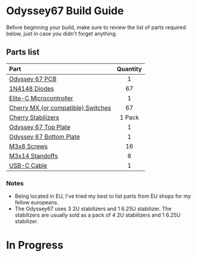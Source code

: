 # Odyssey67 Build Guide

 Before beginning your build, make sure to review the list of parts required below, just in case you didn't forget anything.

## Parts list

 Part  |  Quantity
 :----  |  :--------:
 [Odyssey 67 PCB](https://github.com/aureliengmichaud/Odyssey67/tree/master/PCB/Gerbers)  |  1
 [1N4148 Diodes](https://candykeys.com/product/fairchild-semiconductor-diode-1n4148-pack-of-100)  |  67
 [Elite-C Microcontroller](https://splitkb.com/collections/keyboard-parts/products/elite-c-rev3-microcontroller)  |  1
 [Cherry MX (or compatible) Switches](https://candykeys.com/category:switches/brand:cherry)  |  67
 [Cherry Stabilizers](https://candykeys.com/product/official-cherry-mx-stabiliser-pack-4x2u-x-6-25u)  |  1 Pack
 [Odyssey 67 Top Plate](https://github.com/aureliengmichaud/Odyssey67/tree/master/Plates)  |  1
 [Odyssey 67 Bottom Plate](https://github.com/aureliengmichaud/Odyssey67/tree/master/Plates)  |  1
 [M3x8 Screws](https://www.ebay.fr/sch/i.html?_odkw=m3x8+screws&_osacat=0&_from=R40&_trksid=m570.l1313&_nkw=m3+screws&_sacat=0)  |  16
 [M3x14 Standoffs](https://www.ebay.fr/sch/i.html?_odkw=m3+screws&_osacat=0&_from=R40&_trksid=m570.l1313&_nkw=m3+standoffs&_sacat=0)  |  8
 [USB-C Cable](https://candykeys.com/product/black-nylon-usb-c-cable-1m)  | 1

### Notes

 * Being located in EU, I've tried my best to list parts from EU shops for my fellow europeans.
 * The Odyssey67 uses 3 2U stabilizers and 1 6.25U stabilizer. The stabilizers are usually sold as a pack of 4 2U stabilizers and 1 6.25U stabilizer.

# In Progress